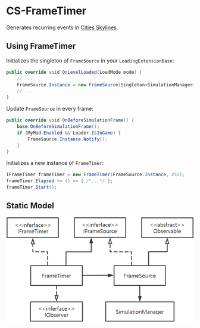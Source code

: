 # CS-FrameTimer
 Generates recurring events in [Cities Skylines](https://www.paradoxplaza.com/cities-skylines/).
## Using FrameTimer
Initializes the singleton of `FrameSource` in your `LoadingExtensionBase`:
```C#
public override void OnLevelLoaded(LoadMode mode) {
    // ...
    FrameSource.Instance = new FrameSource(Singleton<SimulationManager>.instance);
    // ...
}
```
Update `FrameSource` in every frame:
```C#
public override void OnBeforeSimulationFrame() {
    base.OnBeforeSimulationFrame();
    if (MyMod.Enabled && Loader.IsInGame) {
        FrameSource.Instance.Notify();
    }
}
```
Initializes a new instance of `FrameTimer`:
```C#
IFrameTimer frameTimer = new FrameTimer(FrameSource.Instance, 255);
frameTimer.Elapsed += () => { /*...*/ };
frameTimer.Start();
```
## Static Model
![Static Model](https://github.com/bac0id/CS-FrameTimer/blob/master/static-model.png)
